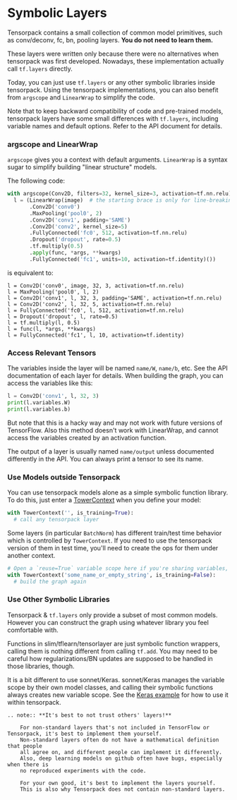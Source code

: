 
# Symbolic Layers

Tensorpack contains a small collection of common model primitives,
such as conv/deconv, fc, bn, pooling layers. **You do not need to learn them.**

These layers were written only because there were no alternatives when
tensorpack was first developed.
Nowadays, these implementation actually call `tf.layers` directly.

Today, you can just use `tf.layers` or any other symbolic libraries inside tensorpack.
Using the tensorpack implementations, you can also benefit from `argscope` and `LinearWrap` to
simplify the code.

Note that to keep backward compatibility of code and pre-trained models, tensorpack layers
have some small differences with `tf.layers`, including variable names and default options.
Refer to the API document for details.

### argscope and LinearWrap
`argscope` gives you a context with default arguments.
`LinearWrap` is a syntax sugar to simplify building "linear structure" models.

The following code:
```python
with argscope(Conv2D, filters=32, kernel_size=3, activation=tf.nn.relu):
  l = (LinearWrap(image)  # the starting brace is only for line-breaking
       .Conv2D('conv0')
       .MaxPooling('pool0', 2)
       .Conv2D('conv1', padding='SAME')
       .Conv2D('conv2', kernel_size=5)
       .FullyConnected('fc0', 512, activation=tf.nn.relu)
       .Dropout('dropout', rate=0.5)
       .tf.multiply(0.5)
       .apply(func, *args, **kwargs)
       .FullyConnected('fc1', units=10, activation=tf.identity)())
```
is equivalent to:
```
l = Conv2D('conv0', image, 32, 3, activation=tf.nn.relu)
l = MaxPooling('pool0', l, 2)
l = Conv2D('conv1', l, 32, 3, padding='SAME', activation=tf.nn.relu)
l = Conv2D('conv2', l, 32, 5, activation=tf.nn.relu)
l = FullyConnected('fc0', l, 512, activation=tf.nn.relu)
l = Dropout('dropout', l, rate=0.5)
l = tf.multiply(l, 0.5)
l = func(l, *args, **kwargs)
l = FullyConnected('fc1', l, 10, activation=tf.identity)
```

### Access Relevant Tensors

The variables inside the layer will be named `name/W`, `name/b`, etc.
See the API documentation of each layer for details.
When building the graph, you can access the variables like this:
```python
l = Conv2D('conv1', l, 32, 3)
print(l.variables.W)
print(l.variables.b)
```
But note that this is a hacky way and may not work with future versions of TensorFlow.
Also this method doesn't work with LinearWrap, and cannot access the variables created by an activation function.

The output of a layer is usually named `name/output` unless documented differently in the API.
You can always print a tensor to see its name.

### Use Models outside Tensorpack

You can use tensorpack models alone as a simple symbolic function library.
To do this, just enter a [TowerContext](../modules/tfutils.html#tensorpack.tfutils.TowerContext)
when you define your model:
```python
with TowerContext('', is_training=True):
  # call any tensorpack layer
```

Some layers (in particular ``BatchNorm``) has different train/test time behavior which is controlled
by ``TowerContext``. If you need to use the tensorpack version of them in test time, you'll need to create the ops for them under another context.
```python
# Open a `reuse=True` variable scope here if you're sharing variables, then:
with TowerContext('some_name_or_empty_string', is_training=False):
  # build the graph again
```

### Use Other Symbolic Libraries

Tensorpack & `tf.layers` only provide a subset of most common models.
However you can construct the graph using whatever library you feel comfortable with.

Functions in slim/tflearn/tensorlayer are just symbolic function wrappers, calling them is nothing different
from calling `tf.add`. You may need to be careful how regularizations/BN updates are supposed
to be handled in those libraries, though.

It is a bit different to use sonnet/Keras.
sonnet/Keras manages the variable scope by their own model classes, and calling their symbolic functions
always creates new variable scope. See the [Keras example](../examples/keras) for how to use it within tensorpack.

```eval_rst
.. note:: **It's best to not trust others' layers!**
    
    For non-standard layers that's not included in TensorFlow or Tensorpack, it's best to implement them yourself.
    Non-standard layers often do not have a mathematical definition that people
    all agree on, and different people can implement it differently. 
    Also, deep learning models on github often have bugs, especially when there is
    no reproduced experiments with the code.
    
    For your own good, it's best to implement the layers yourself.
    This is also why Tensorpack does not contain non-standard layers.
```
